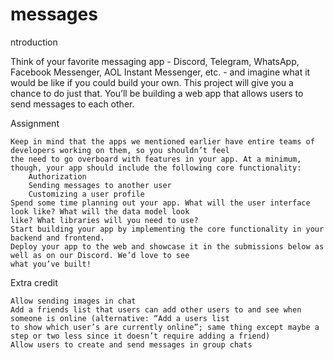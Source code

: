 # messages

ntroduction

Think of your favorite messaging app - Discord, Telegram, WhatsApp, Facebook Messenger, AOL Instant Messenger, etc. - 
and imagine what it would be like if you could build your own. This project will give you a chance to do just that. 
You’ll be building a web app that allows users to send messages to each other.

Assignment

    Keep in mind that the apps we mentioned earlier have entire teams of developers working on them, so you shouldn’t feel 
    the need to go overboard with features in your app. At a minimum, though, your app should include the following core functionality:
        Authorization
        Sending messages to another user
        Customizing a user profile
    Spend some time planning out your app. What will the user interface look like? What will the data model look 
    like? What libraries will you need to use?
    Start building your app by implementing the core functionality in your backend and frontend.
    Deploy your app to the web and showcase it in the submissions below as well as on our Discord. We’d love to see 
    what you’ve built!

Extra credit

    Allow sending images in chat
    Add a friends list that users can add other users to and see when someone is online (alternative: “Add a users list
    to show which user’s are currently online”; same thing except maybe a step or two less since it doesn’t require adding a friend)
    Allow users to create and send messages in group chats

